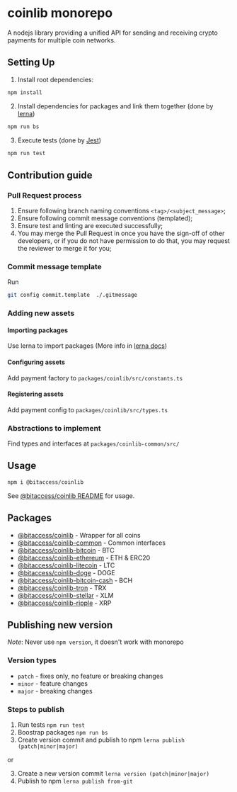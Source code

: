 # coinlib monorepo

A nodejs library providing a unified API for sending and receiving crypto payments for multiple coin networks.

## Setting Up

1. Install root dependencies:
```bash
npm install
```

2. Install dependencies for packages and link them together (done by [lerna](https://lerna.js))
```bash
npm run bs
```

3. Execute tests (done by [Jest](https://jestjs.io/))
```bash
npm run test
```

## Contribution guide

### Pull Request process
1. Ensure following branch naming conventions `<tag>/<subject_message>`;
2. Ensure following commit message conventions (templated);
3. Ensure test and linting are executed successfully;
4. You may merge the Pull Request in once you have the sign-off of other developers, or if you do not have permission to do that, you may request the reviewer to merge it for you;

### Commit message template
Run
```bash
git config commit.template  ./.gitmessage
```

### Adding new assets
#### Importing packages
Use lerna to import packages (More info in [lerna docs](https://github.com/lerna/lerna/))
#### Configuring assets
Add payment factory to `packages/coinlib/src/constants.ts`

#### Registering assets
Add payment config to `packages/coinlib/src/types.ts`

### Abstractions to implement
Find types and interfaces at `packages/coinlib-common/src/`

## Usage

```bash
npm i @bitaccess/coinlib
```

See [@bitaccess/coinlib README](./packages/coinlib/README.md) for usage.

## Packages

- [@bitaccess/coinlib](./packages/coinlib) - Wrapper for all coins
- [@bitaccess/coinlib-common](./packages/coinlib-common) - Common interfaces
- [@bitaccess/coinlib-bitcoin](./packages/coinlib-bitcoin) - BTC
- [@bitaccess/coinlib-ethereum](./packages/coinlib-ethereum) - ETH & ERC20
- [@bitaccess/coinlib-litecoin](./packages/coinlib-litecoin) - LTC
- [@bitaccess/coinlib-doge](./packages/coinlib-doge) - DOGE
- [@bitaccess/coinlib-bitcoin-cash](./packages/coinlib-bitcoin-cash) - BCH
- [@bitaccess/coinlib-tron](./packages/coinlib-tron) - TRX
- [@bitaccess/coinlib-stellar](./packages/coinlib-stellar) - XLM
- [@bitaccess/coinlib-ripple](./packages/coinlib-ripple) - XRP

## Publishing new version

*Note*: Never use `npm version`, it doesn't work with monorepo

### Version types

- `patch` - fixes only, no feature or breaking changes
- `minor` - feature changes
- `major` - breaking changes

### Steps to publish

1. Run tests `npm run test`
2. Boostrap packages `npm run bs`
3. Create version commit and publish to npm `lerna publish (patch|minor|major)`

or

3. Create a new version commit `lerna version (patch|minor|major)`
4. Publish to npm `lerna publish from-git`

